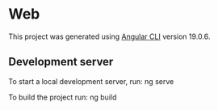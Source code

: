 # Web

This project was generated using [Angular CLI](https://github.com/angular/angular-cli) version 19.0.6.

## Development server

To start a local development server, run: ng serve

To build the project run: ng build

